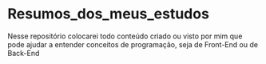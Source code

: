 # Resumos_dos_meus_estudos
Nesse repositório colocarei todo conteúdo criado ou visto por mim que pode ajudar a entender conceitos de programação, seja de Front-End ou de Back-End

